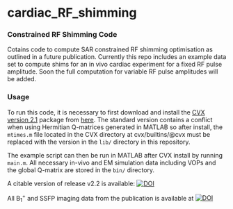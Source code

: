 # cardiac_RF_shimming
### Constrained RF Shimming Code
Cotains code to compute SAR constrained RF shimming optimisation as outlined in a future publication. Currently this repo includes an example data set to compute shims for an in vivo cardiac experiment for a fixed RF pulse amplitude. Soon the full computation for variable RF pulse amplitudes will be added.

### Usage
To run this code, it is necessary to first download and install the [CVX version 2.1](http://cvxr.com/cvx/) package from [here](http://cvxr.com/cvx/download/). The standard version contains a conflict when using Hermitian Q-matrices generated in MATLAB so after install, the `mtimes.m` file located in the CVX directory at cvx/builtins/@cvx must be replaced with the version in the `lib/` directory in this repository.

The example script can then be run in MATLAB after CVX install by running `main.m`. All necessary in-vivo and EM simulation data including VOPs and the global Q-matrix are stored in the `bin/` directory.

A citable version of release v2.2 is available: [![DOI](https://zenodo.org/badge/41297878.svg)](https://zenodo.org/badge/latestdoi/41297878)

All B<sub>1</sub><sup>+</sup> and SSFP imaging data from the publication is available at [![DOI](https://zenodo.org/badge/DOI/10.5281/zenodo.231228.svg)](https://doi.org/10.5281/zenodo.231228)
